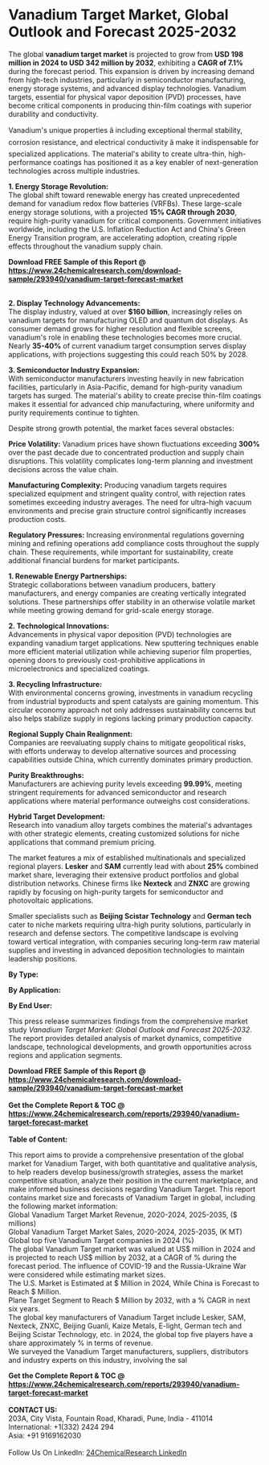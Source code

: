 <h1>Vanadium Target Market, Global Outlook and Forecast 2025-2032</h1><p>The global <strong>vanadium target market</strong> is projected to grow from <strong>USD 198 million in 2024 to USD 342 million by 2032</strong>, exhibiting a <strong>CAGR of 7.1%</strong> during the forecast period. This expansion is driven by increasing demand from high-tech industries, particularly in semiconductor manufacturing, energy storage systems, and advanced display technologies. Vanadium targets, essential for physical vapor deposition (PVD) processes, have become critical components in producing thin-film coatings with superior durability and conductivity.</p><p>Vanadium's unique properties â including exceptional thermal stability, corrosion resistance, and electrical conductivity â make it indispensable for specialized applications. The material's ability to create ultra-thin, high-performance coatings has positioned it as a key enabler of next-generation technologies across multiple industries.</p><p><strong>1. Energy Storage Revolution:</strong><br>
The global shift toward renewable energy has created unprecedented demand for vanadium redox flow batteries (VRFBs). These large-scale energy storage solutions, with a projected <strong>15% CAGR through 2030</strong>, require high-purity vanadium for critical components. Government initiatives worldwide, including the U.S. Inflation Reduction Act and China's Green Energy Transition program, are accelerating adoption, creating ripple effects throughout the vanadium supply chain.</p><div><b>Download FREE Sample of this Report @ 
            <a href="https://www.24chemicalresearch.com/download-sample/293940/vanadium-target-forecast-market">
            https://www.24chemicalresearch.com/download-sample/293940/vanadium-target-forecast-market</a></b></div><br><p><strong>2. Display Technology Advancements:</strong><br>
The display industry, valued at over <strong>$160 billion</strong>, increasingly relies on vanadium targets for manufacturing OLED and quantum dot displays. As consumer demand grows for higher resolution and flexible screens, vanadium's role in enabling these technologies becomes more crucial. Nearly <strong>35-40%</strong> of current vanadium target consumption serves display applications, with projections suggesting this could reach 50% by 2028.</p><p><strong>3. Semiconductor Industry Expansion:</strong><br>
With semiconductor manufacturers investing heavily in new fabrication facilities, particularly in Asia-Pacific, demand for high-purity vanadium targets has surged. The material's ability to create precise thin-film coatings makes it essential for advanced chip manufacturing, where uniformity and purity requirements continue to tighten.</p><p>Despite strong growth potential, the market faces several obstacles:</p><p><strong>Price Volatility:</strong> Vanadium prices have shown fluctuations exceeding <strong>300%</strong> over the past decade due to concentrated production and supply chain disruptions. This volatility complicates long-term planning and investment decisions across the value chain.</p><p><strong>Manufacturing Complexity:</strong> Producing vanadium targets requires specialized equipment and stringent quality control, with rejection rates sometimes exceeding industry averages. The need for ultra-high vacuum environments and precise grain structure control significantly increases production costs.</p><p><strong>Regulatory Pressures:</strong> Increasing environmental regulations governing mining and refining operations add compliance costs throughout the supply chain. These requirements, while important for sustainability, create additional financial burdens for market participants.</p><p><strong>1. Renewable Energy Partnerships:</strong><br>
Strategic collaborations between vanadium producers, battery manufacturers, and energy companies are creating vertically integrated solutions. These partnerships offer stability in an otherwise volatile market while meeting growing demand for grid-scale energy storage.</p><p><strong>2. Technological Innovations:</strong><br>
Advancements in physical vapor deposition (PVD) technologies are expanding vanadium target applications. New sputtering techniques enable more efficient material utilization while achieving superior film properties, opening doors to previously cost-prohibitive applications in microelectronics and specialized coatings.</p><p><strong>3. Recycling Infrastructure:</strong><br>
With environmental concerns growing, investments in vanadium recycling from industrial byproducts and spent catalysts are gaining momentum. This circular economy approach not only addresses sustainability concerns but also helps stabilize supply in regions lacking primary production capacity.</p><p><strong>Regional Supply Chain Realignment:</strong><br>
    Companies are reevaluating supply chains to mitigate geopolitical risks, with efforts underway to develop alternative sources and processing capabilities outside China, which currently dominates primary production.</p><p><strong>Purity Breakthroughs:</strong><br>
    Manufacturers are achieving purity levels exceeding <strong>99.99%</strong>, meeting stringent requirements for advanced semiconductor and research applications where material performance outweighs cost considerations.</p><p><strong>Hybrid Target Development:</strong><br>
    Research into vanadium alloy targets combines the material's advantages with other strategic elements, creating customized solutions for niche applications that command premium pricing.</p><p>The market features a mix of established multinationals and specialized regional players. <strong>Lesker</strong> and <strong>SAM</strong> currently lead with about <strong>25%</strong> combined market share, leveraging their extensive product portfolios and global distribution networks. Chinese firms like <strong>Nexteck</strong> and <strong>ZNXC</strong> are growing rapidly by focusing on high-purity targets for semiconductor and photovoltaic applications.</p><p>Smaller specialists such as <strong>Beijing Scistar Technology</strong> and <strong>German tech</strong> cater to niche markets requiring ultra-high purity solutions, particularly in research and defense sectors. The competitive landscape is evolving toward vertical integration, with companies securing long-term raw material supplies and investing in advanced deposition technologies to maintain leadership positions.</p><p><strong>By Type:</strong></p><p><strong>By Application:</strong></p><p><strong>By End User:</strong></p><p>This press release summarizes findings from the comprehensive market study <em>Vanadium Target Market: Global Outlook and Forecast 2025-2032</em>. The report provides detailed analysis of market dynamics, competitive landscape, technological developments, and growth opportunities across regions and application segments.</p><div><b>Download FREE Sample of this Report @ 
            <a href="https://www.24chemicalresearch.com/download-sample/293940/vanadium-target-forecast-market">
            https://www.24chemicalresearch.com/download-sample/293940/vanadium-target-forecast-market</a></b></div><br><div><b>Get the Complete Report & TOC @ 
            <a href="https://www.24chemicalresearch.com/reports/293940/vanadium-target-forecast-market">
            https://www.24chemicalresearch.com/reports/293940/vanadium-target-forecast-market</a></b></div><br>
            <b>Table of Content:</b><p>This report aims to provide a comprehensive presentation of the global market for Vanadium Target, with both quantitative and qualitative analysis, to help readers develop business/growth strategies, assess the market competitive situation, analyze their position in the current marketplace, and make informed business decisions regarding Vanadium Target. This report contains market size and forecasts of Vanadium Target in global, including the following market information:<br />
Global Vanadium Target Market Revenue, 2020-2024, 2025-2035, ($ millions)<br />
Global Vanadium Target Market Sales, 2020-2024, 2025-2035, (K MT)<br />
Global top five Vanadium Target companies in 2024 (%)<br />
The global Vanadium Target market was valued at US$ million in 2024 and is projected to reach US$ million by 2032, at a CAGR of % during the forecast period. The influence of COVID-19 and the Russia-Ukraine War were considered while estimating market sizes.<br />
The U.S. Market is Estimated at $ Million in 2024, While China is Forecast to Reach $ Million.<br />
Plane Target Segment to Reach $ Million by 2032, with a % CAGR in next six years.<br />
The global key manufacturers of Vanadium Target include Lesker, SAM, Nexteck, ZNXC, Beijing Guanli, Kaize Metals, E-light, German tech and Beijing Scistar Technology, etc. in 2024, the global top five players have a share approximately % in terms of revenue.<br />
We surveyed the Vanadium Target manufacturers, suppliers, distributors and industry experts on this industry, involving the sal</p><div><b>Get the Complete Report & TOC @ 
            <a href="https://www.24chemicalresearch.com/reports/293940/vanadium-target-forecast-market">
            https://www.24chemicalresearch.com/reports/293940/vanadium-target-forecast-market</a></b></div><br><b>CONTACT US:</b><br>
            203A, City Vista, Fountain Road, Kharadi, Pune, India - 411014<br>
            International: +1(332) 2424 294<br>
            Asia: +91 9169162030 <br><br>
            Follow Us On LinkedIn: <a href="https://www.linkedin.com/company/24chemicalresearch/">24ChemicalResearch LinkedIn</a>